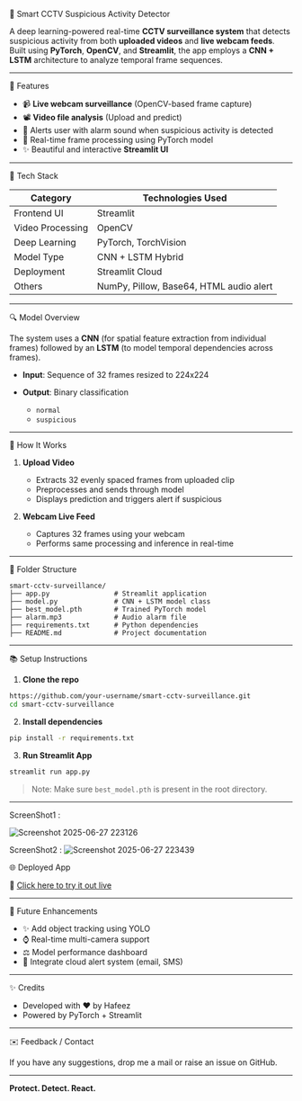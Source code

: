  🎥 Smart CCTV Suspicious Activity Detector

A deep learning-powered real-time **CCTV surveillance system** that detects suspicious activity from both **uploaded videos** and **live webcam feeds**. Built using **PyTorch**, **OpenCV**, and **Streamlit**, the app employs a **CNN + LSTM** architecture to analyze temporal frame sequences.

---

 🚀 Features

* 📹 **Live webcam surveillance** (OpenCV-based frame capture)
* 📽️ **Video file analysis** (Upload and predict)
* 🚨 Alerts user with alarm sound when suspicious activity is detected
* 🔧 Real-time frame processing using PyTorch model
* ✨ Beautiful and interactive **Streamlit UI**

---

🧰 Tech Stack

| Category         | Technologies Used                       |
| ---------------- | --------------------------------------- |
| Frontend UI      | Streamlit                               |
| Video Processing | OpenCV                                  |
| Deep Learning    | PyTorch, TorchVision                    |
| Model Type       | CNN + LSTM Hybrid                       |
| Deployment       | Streamlit Cloud                         |
| Others           | NumPy, Pillow, Base64, HTML audio alert |

---

🔍 Model Overview

The system uses a **CNN** (for spatial feature extraction from individual frames) followed by an **LSTM** (to model temporal dependencies across frames).

* **Input**: Sequence of 32 frames resized to 224x224
* **Output**: Binary classification

  * `normal`
  * `suspicious`

---

👀 How It Works

1. **Upload Video**

   * Extracts 32 evenly spaced frames from uploaded clip
   * Preprocesses and sends through model
   * Displays prediction and triggers alert if suspicious

2. **Webcam Live Feed**

   * Captures 32 frames using your webcam
   * Performs same processing and inference in real-time

---

🚪 Folder Structure

```
smart-cctv-surveillance/
├── app.py                # Streamlit application
├── model.py              # CNN + LSTM model class
├── best_model.pth        # Trained PyTorch model
├── alarm.mp3             # Audio alarm file
├── requirements.txt      # Python dependencies
├── README.md             # Project documentation
```

---

📚 Setup Instructions

1. **Clone the repo**

```bash
https://github.com/your-username/smart-cctv-surveillance.git
cd smart-cctv-surveillance
```

2. **Install dependencies**

```bash
pip install -r requirements.txt
```

3. **Run Streamlit App**

```bash
streamlit run app.py
```

> Note: Make sure `best_model.pth` is present in the root directory.

---
ScreenShot1 : 

![Screenshot 2025-06-27 223126](https://github.com/user-attachments/assets/839226e6-526e-48d8-b5b4-bd1ddff735d0)

ScreenShot2 : 
![Screenshot 2025-06-27 223439](https://github.com/user-attachments/assets/f01b6c70-62ee-4602-b703-96593744edf1)


🌐 Deployed App

🔗 [Click here to try it out live](https://smart-cctv-surveillance-app.streamlit.app/)

---

🚜 Future Enhancements

* ✨ Add object tracking using YOLO
* ⌚ Real-time multi-camera support
* ⚖️ Model performance dashboard
* 📡 Integrate cloud alert system (email, SMS)

---

 ✨ Credits

* Developed with ❤️ by Hafeez
* Powered by PyTorch + Streamlit

---

✉️ Feedback / Contact

If you have any suggestions, drop me a mail or raise an issue on GitHub.

---

**Protect. Detect. React.**
